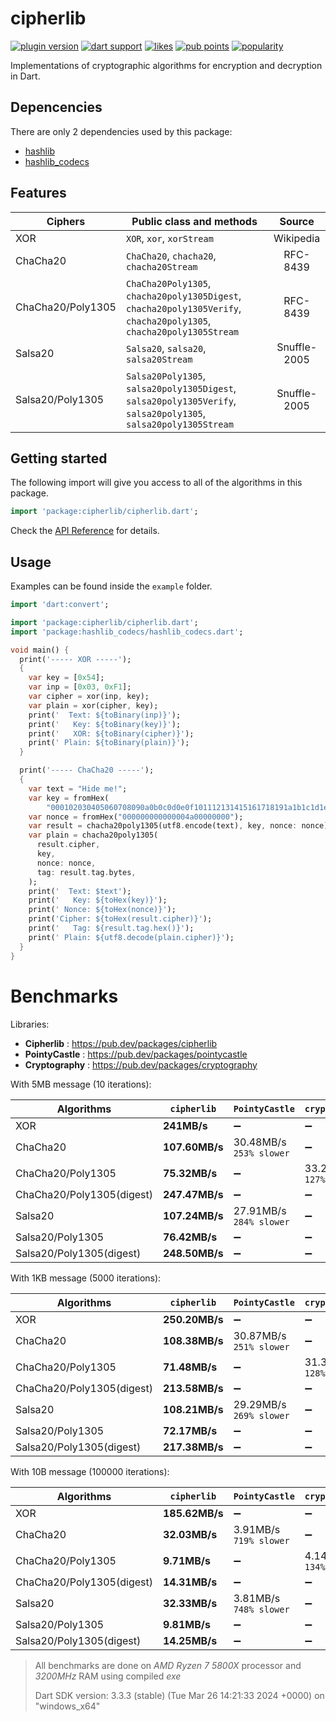 # cipherlib

[![plugin version](https://img.shields.io/pub/v/cipherlib?label=pub)](https://pub.dev/packages/cipherlib)
[![dart support](https://img.shields.io/badge/dart-%3e%3d%202.14.0-39f?logo=dart)](https://dart.dev/guides/whats-new#september-8-2021-214-release)
[![likes](https://img.shields.io/pub/likes/cipherlib?logo=dart)](https://pub.dev/packages/cipherlib/score)
[![pub points](https://img.shields.io/pub/points/cipherlib?logo=dart&color=teal)](https://pub.dev/packages/cipherlib/score)
[![popularity](https://img.shields.io/pub/popularity/cipherlib?logo=dart)](https://pub.dev/packages/cipherlib/score)

Implementations of cryptographic algorithms for encryption and decryption in Dart.

## Depencencies

There are only 2 dependencies used by this package:

- [hashlib](https://pub.dev/packages/hashlib)
- [hashlib_codecs](https://pub.dev/packages/hashlib_codecs)

## Features

| Ciphers           | Public class and methods                                                                                             |    Source    |
| ----------------- | -------------------------------------------------------------------------------------------------------------------- | :----------: |
| XOR               | `XOR`, `xor`, `xorStream`                                                                                            |  Wikipedia   |
| ChaCha20          | `ChaCha20`, `chacha20`, `chacha20Stream`                                                                             |   RFC-8439   |
| ChaCha20/Poly1305 | `ChaCha20Poly1305`, `chacha20poly1305Digest`, `chacha20poly1305Verify`, `chacha20poly1305`, `chacha20poly1305Stream` |   RFC-8439   |
| Salsa20           | `Salsa20`, `salsa20`, `salsa20Stream`                                                                                | Snuffle-2005 |
| Salsa20/Poly1305  | `Salsa20Poly1305`, `salsa20poly1305Digest`, `salsa20poly1305Verify`, `salsa20poly1305`, `salsa20poly1305Stream`      | Snuffle-2005 |

## Getting started

The following import will give you access to all of the algorithms in this package.

```dart
import 'package:cipherlib/cipherlib.dart';
```

Check the [API Reference](https://pub.dev/documentation/cipherlib/latest/cipherlib/cipherlib-library.html) for details.

## Usage

Examples can be found inside the `example` folder.

```dart
import 'dart:convert';

import 'package:cipherlib/cipherlib.dart';
import 'package:hashlib_codecs/hashlib_codecs.dart';

void main() {
  print('----- XOR -----');
  {
    var key = [0x54];
    var inp = [0x03, 0xF1];
    var cipher = xor(inp, key);
    var plain = xor(cipher, key);
    print('  Text: ${toBinary(inp)}');
    print('   Key: ${toBinary(key)}');
    print('   XOR: ${toBinary(cipher)}');
    print(' Plain: ${toBinary(plain)}');
  }

  print('----- ChaCha20 -----');
  {
    var text = "Hide me!";
    var key = fromHex(
        "000102030405060708090a0b0c0d0e0f101112131415161718191a1b1c1d1e1f");
    var nonce = fromHex("000000000000004a00000000");
    var result = chacha20poly1305(utf8.encode(text), key, nonce: nonce);
    var plain = chacha20poly1305(
      result.cipher,
      key,
      nonce: nonce,
      tag: result.tag.bytes,
    );
    print('  Text: $text');
    print('   Key: ${toHex(key)}');
    print(' Nonce: ${toHex(nonce)}');
    print('Cipher: ${toHex(result.cipher)}');
    print('   Tag: ${result.tag.hex()}');
    print(' Plain: ${utf8.decode(plain.cipher)}');
  }
}
```

# Benchmarks

Libraries:

- **Cipherlib** : https://pub.dev/packages/cipherlib
- **PointyCastle** : https://pub.dev/packages/pointycastle
- **Cryptography** : https://pub.dev/packages/cryptography

With 5MB message (10 iterations):

| Algorithms                | `cipherlib`    | `PointyCastle`               | `cryptography`               |
| ------------------------- | -------------- | ---------------------------- | ---------------------------- |
| XOR                       | **241MB/s**    | ➖                           | ➖                           |
| ChaCha20                  | **107.60MB/s** | 30.48MB/s <br> `253% slower` | ➖                           |
| ChaCha20/Poly1305         | **75.32MB/s**  | ➖                           | 33.24MB/s <br> `127% slower` |
| ChaCha20/Poly1305(digest) | **247.47MB/s** | ➖                           | ➖                           |
| Salsa20                   | **107.24MB/s** | 27.91MB/s <br> `284% slower` | ➖                           |
| Salsa20/Poly1305          | **76.42MB/s**  | ➖                           | ➖                           |
| Salsa20/Poly1305(digest)  | **248.50MB/s** | ➖                           | ➖                           |

With 1KB message (5000 iterations):

| Algorithms                | `cipherlib`    | `PointyCastle`               | `cryptography`               |
| ------------------------- | -------------- | ---------------------------- | ---------------------------- |
| XOR                       | **250.20MB/s** | ➖                           | ➖                           |
| ChaCha20                  | **108.38MB/s** | 30.87MB/s <br> `251% slower` | ➖                           |
| ChaCha20/Poly1305         | **71.48MB/s**  | ➖                           | 31.39MB/s <br> `128% slower` |
| ChaCha20/Poly1305(digest) | **213.58MB/s** | ➖                           | ➖                           |
| Salsa20                   | **108.21MB/s** | 29.29MB/s <br> `269% slower` | ➖                           |
| Salsa20/Poly1305          | **72.17MB/s**  | ➖                           | ➖                           |
| Salsa20/Poly1305(digest)  | **217.38MB/s** | ➖                           | ➖                           |

With 10B message (100000 iterations):

| Algorithms                | `cipherlib`    | `PointyCastle`              | `cryptography`              |
| ------------------------- | -------------- | --------------------------- | --------------------------- |
| XOR                       | **185.62MB/s** | ➖                          | ➖                          |
| ChaCha20                  | **32.03MB/s**  | 3.91MB/s <br> `719% slower` | ➖                          |
| ChaCha20/Poly1305         | **9.71MB/s**   | ➖                          | 4.14MB/s <br> `134% slower` |
| ChaCha20/Poly1305(digest) | **14.31MB/s**  | ➖                          | ➖                          |
| Salsa20                   | **32.33MB/s**  | 3.81MB/s <br> `748% slower` | ➖                          |
| Salsa20/Poly1305          | **9.81MB/s**   | ➖                          | ➖                          |
| Salsa20/Poly1305(digest)  | **14.25MB/s**  | ➖                          | ➖                          |

> All benchmarks are done on _AMD Ryzen 7 5800X_ processor and _3200MHz_ RAM using compiled _exe_
>
> Dart SDK version: 3.3.3 (stable) (Tue Mar 26 14:21:33 2024 +0000) on "windows_x64"

